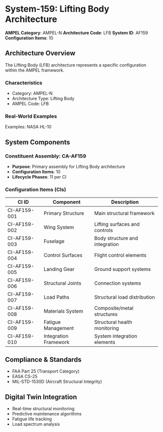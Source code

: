 # System-159: Lifting Body Architecture

**AMPEL Category**: AMPEL-N
**Architecture Code**: LFB
**System ID**: AF159
**Configuration Items**: 10

## Architecture Overview

The Lifting Body (LFB) architecture represents a specific configuration within the AMPEL framework.

### Characteristics
- Category: AMPEL-N
- Architecture Type: Lifting Body
- AMPEL Code: LFB

### Real-World Examples
Examples: NASA HL-10

## System Components

### Constituent Assembly: CA-AF159
- **Purpose**: Primary assembly for Lifting Body architecture
- **Configuration Items**: 10
- **Lifecycle Phases**: 11 per CI

### Configuration Items (CIs)

| CI ID | Component | Description |
|-------|-----------|-------------|
| CI-AF159-001 | Primary Structure | Main structural framework |
| CI-AF159-002 | Wing System | Lifting surfaces and controls |
| CI-AF159-003 | Fuselage | Body structure and integration |
| CI-AF159-004 | Control Surfaces | Flight control elements |
| CI-AF159-005 | Landing Gear | Ground support systems |
| CI-AF159-006 | Structural Joints | Connection systems |
| CI-AF159-007 | Load Paths | Structural load distribution |
| CI-AF159-008 | Materials System | Composite/metal structures |
| CI-AF159-009 | Fatigue Management | Structural health monitoring |
| CI-AF159-010 | Integration Framework | System integration elements |

## Compliance & Standards
- FAA Part 25 (Transport Category)
- EASA CS-25
- MIL-STD-1530D (Aircraft Structural Integrity)

## Digital Twin Integration
- Real-time structural monitoring
- Predictive maintenance algorithms
- Fatigue life tracking
- Load spectrum analysis
